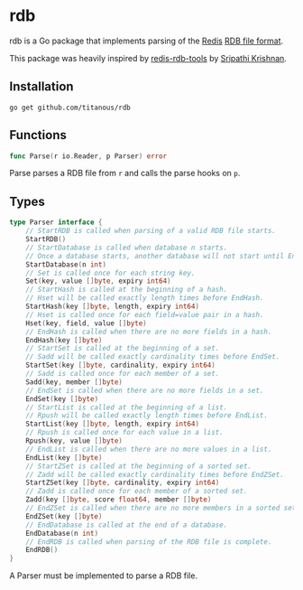 # rdb

rdb is a Go package that implements parsing of the [Redis](http://redis.io) [RDB
file format](https://github.com/sripathikrishnan/redis-rdb-tools/blob/master/docs/RDB_File_Format.textile).

This package was heavily inspired by
[redis-rdb-tools](https://github.com/sripathikrishnan/redis-rdb-tools) by
[Sripathi Krishnan](https://github.com/sripathikrishnan).

## Installation

```
go get github.com/titanous/rdb
```

## Functions

```go
func Parse(r io.Reader, p Parser) error
```

Parse parses a RDB file from `r` and calls the parse hooks on `p`.

## Types

```go
type Parser interface {
    // StartRDB is called when parsing of a valid RDB file starts.
    StartRDB()
    // StartDatabase is called when database n starts.
    // Once a database starts, another database will not start until EndDatabase is called.
    StartDatabase(n int)
    // Set is called once for each string key.
    Set(key, value []byte, expiry int64)
    // StartHash is called at the beginning of a hash.
    // Hset will be called exactly length times before EndHash.
    StartHash(key []byte, length, expiry int64)
    // Hset is called once for each field=value pair in a hash.
    Hset(key, field, value []byte)
    // EndHash is called when there are no more fields in a hash.
    EndHash(key []byte)
    // StartSet is called at the beginning of a set.
    // Sadd will be called exactly cardinality times before EndSet.
    StartSet(key []byte, cardinality, expiry int64)
    // Sadd is called once for each member of a set.
    Sadd(key, member []byte)
    // EndSet is called when there are no more fields in a set.
    EndSet(key []byte)
    // StartList is called at the beginning of a list.
    // Rpush will be called exactly length times before EndList.
    StartList(key []byte, length, expiry int64)
    // Rpush is called once for each value in a list.
    Rpush(key, value []byte)
    // EndList is called when there are no more values in a list.
    EndList(key []byte)
    // StartZSet is called at the beginning of a sorted set.
    // Zadd will be called exactly cardinality times before EndZSet.
    StartZSet(key []byte, cardinality, expiry int64)
    // Zadd is called once for each member of a sorted set.
    Zadd(key []byte, score float64, member []byte)
    // EndZSet is called when there are no more members in a sorted set.
    EndZSet(key []byte)
    // EndDatabase is called at the end of a database.
    EndDatabase(n int)
    // EndRDB is called when parsing of the RDB file is complete.
    EndRDB()
}
```

A Parser must be implemented to parse a RDB file.
